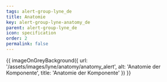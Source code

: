 ```yaml
---
tags: alert-group-lyne_de
title: Anatomie
key: alert-group-lyne-anatomy_de
parent: alert-group-lyne_de
icon: specification
order: 2
permalink: false
---
```


{{ imageOnGreyBackground({
  url: '/assets/images/lyne/anatomy/anatomy_alert',
  alt: 'Anatomie der Komponente',
  title: 'Anatomie der Komponente'
}) }}
